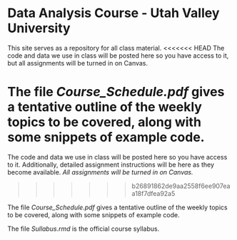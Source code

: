 # Data Analysis Course - Utah Valley University

This site serves as a repository for all class material.
<<<<<<< HEAD
The code and data we use in class will be posted here so you have access to it,
but all assignments will be turned in on Canvas.

The file *Course_Schedule.pdf* gives a tentative outline of the weekly topics to be covered, along with some snippets of example code.
=======
The code and data we use in class will be posted here so you have access to it.
Additionally, detailed assignment instructions will be here as they become available.
*All assignments will be turned in on Canvas.*
>>>>>>> b26891862de9aa2558f6ee907eaa18f7dfea92a5

The file *Course_Schedule.pdf* gives a tentative outline of the weekly topics to be covered, along with some snippets of example code.

The file *Sullabus.rmd* is the official course syllabus.

